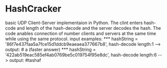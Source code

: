 # HashCracker
basic UDP Client-Server implementaion in Python. 
The clint enters hash-code and length of the hash-decode and the server decodes the hash. The code anables connection of number clients and servers at the same time while using the same protocol.
input examples:
*** hashString = '86f7e437faa5a7fce15d1ddcb9eaeaea377667b8', hash-decode length:1 --> output: # a (faster answer)
*** hashString = '422ab519eac585ef4ab0769be5c019754f95e8dc', hash-decode length:6 --> output: #tashaf


